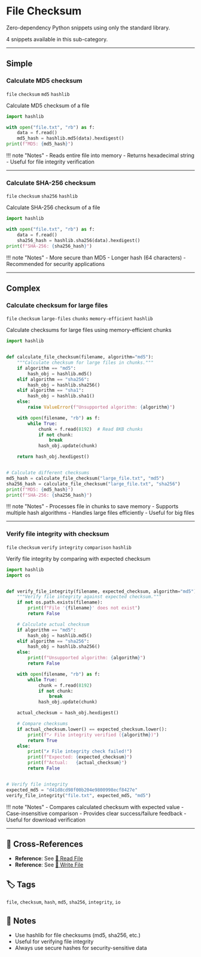 # File Checksum

Zero-dependency Python snippets using only the standard library.

4 snippets available in this sub-category.

---

## Simple

###  Calculate MD5 checksum

`file` `checksum` `md5` `hashlib`

Calculate MD5 checksum of a file

```python
import hashlib

with open("file.txt", "rb") as f:
    data = f.read()
    md5_hash = hashlib.md5(data).hexdigest()
print(f"MD5: {md5_hash}")
```

!!! note "Notes"
    - Reads entire file into memory
    - Returns hexadecimal string
    - Useful for file integrity verification

<hr class="snippet-divider">

### Calculate SHA-256 checksum

`file` `checksum` `sha256` `hashlib`

Calculate SHA-256 checksum of a file

```python
import hashlib

with open("file.txt", "rb") as f:
    data = f.read()
    sha256_hash = hashlib.sha256(data).hexdigest()
print(f"SHA-256: {sha256_hash}")
```

!!! note "Notes"
    - More secure than MD5
    - Longer hash (64 characters)
    - Recommended for security applications

<hr class="snippet-divider">

## Complex

###  Calculate checksum for large files

`file` `checksum` `large-files` `chunks` `memory-efficient` `hashlib`

Calculate checksums for large files using memory-efficient chunks

```python
import hashlib


def calculate_file_checksum(filename, algorithm="md5"):
    """Calculate checksum for large files in chunks."""
    if algorithm == "md5":
        hash_obj = hashlib.md5()
    elif algorithm == "sha256":
        hash_obj = hashlib.sha256()
    elif algorithm == "sha1":
        hash_obj = hashlib.sha1()
    else:
        raise ValueError(f"Unsupported algorithm: {algorithm}")

    with open(filename, "rb") as f:
        while True:
            chunk = f.read(8192)  # Read 8KB chunks
            if not chunk:
                break
            hash_obj.update(chunk)

    return hash_obj.hexdigest()


# Calculate different checksums
md5_hash = calculate_file_checksum("large_file.txt", "md5")
sha256_hash = calculate_file_checksum("large_file.txt", "sha256")
print(f"MD5: {md5_hash}")
print(f"SHA-256: {sha256_hash}")
```

!!! note "Notes"
    - Processes file in chunks to save memory
    - Supports multiple hash algorithms
    - Handles large files efficiently
    - Useful for big files

<hr class="snippet-divider">

### Verify file integrity with checksum

`file` `checksum` `verify` `integrity` `comparison` `hashlib`

Verify file integrity by comparing with expected checksum

```python
import hashlib
import os


def verify_file_integrity(filename, expected_checksum, algorithm="md5"):
    """Verify file integrity against expected checksum."""
    if not os.path.exists(filename):
        print(f"File '{filename}' does not exist")
        return False

    # Calculate actual checksum
    if algorithm == "md5":
        hash_obj = hashlib.md5()
    elif algorithm == "sha256":
        hash_obj = hashlib.sha256()
    else:
        print(f"Unsupported algorithm: {algorithm}")
        return False

    with open(filename, "rb") as f:
        while True:
            chunk = f.read(8192)
            if not chunk:
                break
            hash_obj.update(chunk)

    actual_checksum = hash_obj.hexdigest()

    # Compare checksums
    if actual_checksum.lower() == expected_checksum.lower():
        print(f"✓ File integrity verified ({algorithm})")
        return True
    else:
        print("✗ File integrity check failed!")
        print(f"Expected: {expected_checksum}")
        print(f"Actual:   {actual_checksum}")
        return False


# Verify file integrity
expected_md5 = "d41d8cd98f00b204e9800998ecf8427e"
verify_file_integrity("file.txt", expected_md5, "md5")
```

!!! note "Notes"
    - Compares calculated checksum with expected value
    - Case-insensitive comparison
    - Provides clear success/failure feedback
    - Useful for download verification

<hr class="snippet-divider">

## 🔗 Cross-References

- **Reference**: See [📂 Read File](./read_file.md)
- **Reference**: See [📂 Write File](./write_file.md)

## 🏷️ Tags

`file`, `checksum`, `hash`, `md5`, `sha256`, `integrity`, `io`

## 📝 Notes

- Use hashlib for file checksums (md5, sha256, etc.)
- Useful for verifying file integrity
- Always use secure hashes for security-sensitive data
